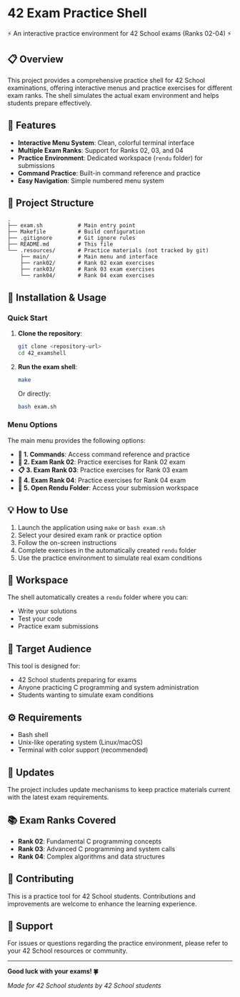 # 42 Exam Practice Shell

⚡ An interactive practice environment for 42 School exams (Ranks 02-04) ⚡

## 📋 Overview

This project provides a comprehensive practice shell for 42 School examinations, offering interactive menus and practice exercises for different exam ranks. The shell simulates the actual exam environment and helps students prepare effectively.

## 🚀 Features

- **Interactive Menu System**: Clean, colorful terminal interface
- **Multiple Exam Ranks**: Support for Ranks 02, 03, and 04
- **Practice Environment**: Dedicated workspace (`rendu` folder) for submissions
- **Command Practice**: Built-in command reference and practice
- **Easy Navigation**: Simple numbered menu system

## 📁 Project Structure

```
.
├── exam.sh           # Main entry point
├── Makefile          # Build configuration
├── .gitignore        # Git ignore rules
├── README.md         # This file
└── .resources/       # Practice materials (not tracked by git)
    ├── main/         # Main menu and interface
    ├── rank02/       # Rank 02 exam exercises
    ├── rank03/       # Rank 03 exam exercises
    └── rank04/       # Rank 04 exam exercises
```

## 🔧 Installation & Usage

### Quick Start

1. **Clone the repository**:
   ```bash
   git clone <repository-url>
   cd 42_examshell

2. **Run the exam shell**:
   ```bash
   make
   ```
   
   Or directly:
   ```bash
   bash exam.sh
   ```

### Menu Options

The main menu provides the following options:

- **🔄 1. Commands**: Access command reference and practice
- **🚀 2. Exam Rank 02**: Practice exercises for Rank 02 exam
- **📋 3. Exam Rank 03**: Practice exercises for Rank 03 exam  
- **📄 4. Exam Rank 04**: Practice exercises for Rank 04 exam
- **📁 5. Open Rendu Folder**: Access your submission workspace

## 💡 How to Use

1. Launch the application using `make` or `bash exam.sh`
2. Select your desired exam rank or practice option
3. Follow the on-screen instructions
4. Complete exercises in the automatically created `rendu` folder
5. Use the practice environment to simulate real exam conditions

## 📝 Workspace

The shell automatically creates a `rendu` folder where you can:
- Write your solutions
- Test your code
- Practice exam submissions

## 🎯 Target Audience

This tool is designed for:
- 42 School students preparing for exams
- Anyone practicing C programming and system administration
- Students wanting to simulate exam conditions

## ⚙️ Requirements

- Bash shell
- Unix-like operating system (Linux/macOS)
- Terminal with color support (recommended)

## 🔄 Updates

The project includes update mechanisms to keep practice materials current with the latest exam requirements.

## 📚 Exam Ranks Covered

- **Rank 02**: Fundamental C programming concepts
- **Rank 03**: Advanced C programming and system calls
- **Rank 04**: Complex algorithms and data structures

## 🤝 Contributing

This is a practice tool for 42 School students. Contributions and improvements are welcome to enhance the learning experience.

## 📧 Support

For issues or questions regarding the practice environment, please refer to your 42 School resources or community.

---

**Good luck with your exams! 🍀**

*Made for 42 School students by 42 School students*